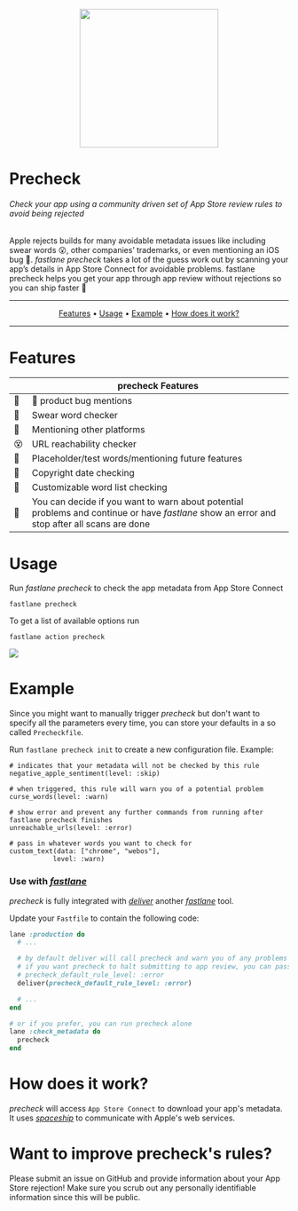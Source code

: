 <p align="center">
  <img src="/img/actions/precheck.png" width="250">
</p>

Precheck
============

###### Check your app using a community driven set of App Store review rules to avoid being rejected

Apple rejects builds for many avoidable metadata issues like including swear words 😮, other companies’ trademarks, or even mentioning an iOS bug 🐛. _fastlane precheck_ takes a lot of the guess work out by scanning your app’s details in App Store Connect for avoidable problems. fastlane precheck helps you get your app through app review without rejections so you can ship faster 🚀

-------

<p align="center">
    <a href="#features">Features</a> &bull;
    <a href="#usage">Usage</a> &bull;
    <a href="#example">Example</a> &bull;
    <a href="#how-does-it-work">How does it work?</a>
</p>

-------

# Features


|          |  precheck Features  |
|----------|-----------------|
🐛 |  product bug mentions
🙅 | Swear word checker
🤖 | Mentioning other platforms
😵 | URL reachability checker
📝 | Placeholder/test words/mentioning future features
📅 | Copyright date checking
🙈 | Customizable word list checking
📢 | You can decide if you want to warn about potential problems and continue or have _fastlane_ show an error and stop after all scans are done

# Usage
Run _fastlane precheck_ to check the app metadata from App Store Connect

```no-highlight
fastlane precheck
```

To get a list of available options run

```no-highlight
fastlane action precheck
```

<img src="/img/actions/precheck.gif" />
    
# Example

Since you might want to manually trigger _precheck_ but don't want to specify all the parameters every time, you can store your defaults in a so called `Precheckfile`.

Run `fastlane precheck init` to create a new configuration file. Example:

```ruby-skip-tests
# indicates that your metadata will not be checked by this rule
negative_apple_sentiment(level: :skip)

# when triggered, this rule will warn you of a potential problem
curse_words(level: :warn)

# show error and prevent any further commands from running after fastlane precheck finishes
unreachable_urls(level: :error)

# pass in whatever words you want to check for
custom_text(data: ["chrome", "webos"], 
           level: :warn)
``` 

### Use with [_fastlane_](https://fastlane.tools)

_precheck_ is fully integrated with [_deliver_](https://docs.fastlane.tools/actions/deliver/) another [_fastlane_](https://fastlane.tools) tool.

Update your `Fastfile` to contain the following code:

```ruby
lane :production do
  # ...

  # by default deliver will call precheck and warn you of any problems
  # if you want precheck to halt submitting to app review, you can pass
  # precheck_default_rule_level: :error
  deliver(precheck_default_rule_level: :error)

  # ...
end

# or if you prefer, you can run precheck alone
lane :check_metadata do
  precheck
end

```

# How does it work?

_precheck_ will access `App Store Connect` to download your app's metadata. It uses [_spaceship_](https://spaceship.airforce) to communicate with Apple's web services.

# Want to improve precheck's rules?
Please submit an issue on GitHub and provide information about your App Store rejection! Make sure you scrub out any personally identifiable information since this will be public.
